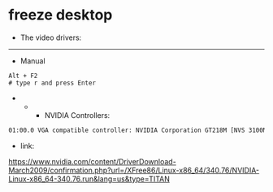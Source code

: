 # freeze desktop
- The video drivers:
------------------------------------------------------------------

- Manual
```
Alt + F2
# type r and press Enter
```

- - - NVIDIA Controllers:
```bash
01:00.0 VGA compatible controller: NVIDIA Corporation GT218M [NVS 3100M] (rev a2) (prog-if 00 [VGA controller])
```
- link:

https://www.nvidia.com/content/DriverDownload-March2009/confirmation.php?url=/XFree86/Linux-x86_64/340.76/NVIDIA-Linux-x86_64-340.76.run&lang=us&type=TITAN
